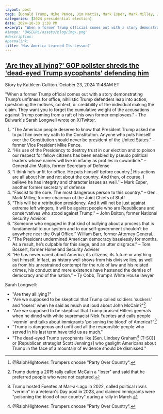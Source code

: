 ```yaml
---
layout: post
tags: [Donald Trump, Mike Pence, Jim Mattis, Mark Esper, Mark Milley, John Bolton, William Barr, Tom Bossert, Ty Cobb]
categories: [2024 presidential election]
date: 2024-10-30 1:38 PM
excerpt: "When a former Trump official comes out with a story demonstrating Trump’s unfitness for office, nihilistic Trump defenders leap into action, questioning the motives, context, or credibility of the individual making the claim. They want you to forget the cumulative weight of the accusations against Trump coming from a raft of his own former employees. ‐ The Bulwark's Sarah Longwell"
#image: 'BASEURL/assets/blog/img/.png'
#description:
#permalink:
title: 'Has America Learned Its Lesson?'
---
```



## ['Are they all lying?' GOP pollster shreds the 'dead-eyed Trump sycophants' defending him](https://www.rawstory.com/general-kelly-trump-hitler-longwell/)

Story by Kathleen Culliton. October 23, 2024 11:48AM ET

"When a former Trump official comes out with a story demonstrating Trump’s unfitness for office, nihilistic Trump defenders leap into action, questioning the motives, context, or credibility of the individual making the claim. They want you to forget the cumulative weight of the accusations against Trump coming from a raft of his own former employees." ‐ The Bulwark's Sarah Longwell wrote on X/Twitter. 

1. “The American people deserve to know that President Trump asked me to put him over my oath to the Constitution. Anyone who puts himself over the Constitution should never be president of the United States.” – former Vice President Mike Pence.
2. “His use of the Presidency to destroy trust in our election and to poison our respect for fellow citizens has been enabled by pseudo political leaders whose names will live in infamy as profiles in cowardice." – General Jim Mattis, former Secretary of Defense
3. “I think he’s unfit for office. He puts himself before country.[^33] His actions are all about him and not about the country. And then, of course, I believe he has integrity and character issues as well.” – Mark Esper, another former secretary of defense
4. “Fascist to the core. The most dangerous person to this country.” – Gen. Mark Milley, former chairman of the Joint Chiefs of Staff 
5. "This will be a retribution presidency. And it will not be just against extreme left wingers, it will be against people who are Republicans and conservatives who stood against Trump." – John Bolton, former National Security Advisor. 
6. “Someone who engaged in that kind of bullying about a process that is fundamental to our system and to our self-government shouldn’t be anywhere near the Oval Office." William Barr, former Attorney General.
7. “The President undermined American democracy baselessly for months. As a result, he’s culpable for this siege, and an utter disgrace.” – Tom Bossert, former Homeland Security Adviser 
8. “He has never cared about America, its citizens, its future or anything but himself. In fact, as history well shows from his divisive lies, as well as from his unrestrained contempt for the rule of law and his related crimes, his conduct and mere existence have hastened the demise of democracy and of the nation.” – Ty Cobb, Trump’s White House lawyer 

Sarah Longwell:

- "Are they all lying?"
- "Are we supposed to be skeptical that Trump called soldiers 'suckers' and 'losers' when he said as much out loud about John McCain?"[^31]
- "Are we supposed to be skeptical that Trump praised Hitlers generals when he dined with white supremacist Nick Fuentes and calls people 'vermin' and talks about immigrants 'poisoning the blood' of America?"[^32]
- "Trump is dangerous and unfit and all the responsible people who served in his last term have told us as much."
- "The dead-eyed Trump sycophants like [Sen. Lindsey Graham[^33] (T-SC)] or [Republican strategist Scott Jennings] who gaslight Americans about Trump in the face of a mountain of evidence should be dismissed."

[^31]: Trump during a 2015 rally called McCain a "loser" and said that he preferred people who were not captured.

[^32]: Trump hosted Fuentes at Mar-a-Lago in 2022, called political rivals "vermin" in a Veteran's Day post in 2023, and claimed immigrants were "poisoning the blood of our country" during a rally in March.

[^33]: @RalphHightower: Trumpers choose "Party Over Country".
